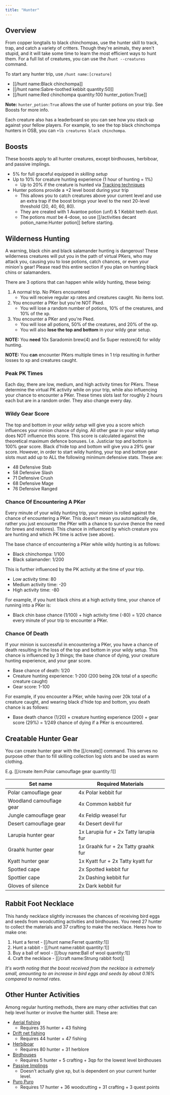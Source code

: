 ```yaml
---
title: "Hunter"
---
```


## Overview

From copper longtails to black chinchompas, use the hunter skill to track, trap, and catch a variety of critters. Though they're animals, they aren't stupid, and it will take some time to learn the most efficient ways to hunt them. For a full list of creatures, you can use the /`hunt --creatures` command.

To start any hunter trip, use `/hunt name:[creature]`

- [[/hunt name\:Black chinchompa]]
- [[/hunt name\:Sabre-toothed kebbit quantity\:50]]
- [[/hunt name\:Red chinchompa quantity\:100 hunter_potion\:True]]

**Note:** `hunter_potion:True` allows the use of hunter potions on your trip. See Boosts for more info.

Each creature also has a leaderboard so you can see how you stack up against your fellow players. For example, to see the top black chinchompa hunters in OSB, you can `+lb creatures black chinchompa`.

## Boosts

These boosts apply to all hunter creatures, except birdhouses, herbiboar, and passive implings.

- 5% for full graceful equipped in _skilling setup_
- Up to 10% for creature hunting experience (1 hour of hunting = 1%)
  - Up to 20% if the creature is hunted via [Tracking techniques](https://oldschool.runescape.wiki/w/Tracking)
- Hunter potions provide a +2 level boost during your trip
  - This allows you to catch creatures above your current level and use an extra trap if the boost brings your level to the next 20-level threshold (20, 40, 60, 80).
  - They are created with 1 Avantoe potion (unf) & 1 Kebbit teeth dust.
  - The potions _must_ be 4-dose, so use [[/activities decant potion_name\:Hunter potion]] before starting.

## Wilderness Hunting

A warning, black chin and black salamander hunting is dangerous! These wilderness creatures will put you in the path of virtual PKers, who may attack you, causing you to lose potions, catch chances, or even your minion's gear! Please read this entire section if you plan on hunting black chins or salamanders.

There are 3 options that can happen while wildy hunting, these being:

1. A normal trip. No PKers encountered
   - You will receive regular xp rates and creatures caught. No items lost.
2. You encounter a PKer but you're NOT Pked.
   - You will lose a random number of potions, 10% of the creatures, and 10% of the xp.
3. You encounter a PKer and you're Pked.
   - You will lose all potions, 50% of the creatures, and 20% of the xp.
   - You will also **lose the top and bottom** in your wildy gear setup.

**NOTE:** You **need** 10x Saradomin brew(4) and 5x Super restore(4) for wildy hunting.

**NOTE:** You **can** encounter PKers multiple times in 1 trip resulting in further losses to xp and creatures caught.

### Peak PK Times

Each day, there are low, medium, and high activity times for PKers. These determine the virtual PK activity while on your trip, while also influencing your chance to encounter a PKer. These times slots last for roughly 2 hours each but are in a random order. They also change every day.

### Wildy Gear Score

The top and bottom in your _wildy setup_ will give you a score which influences your minion chance of dying. All other gear in your wildy setup does NOT influence this score. This score is calculated against the theoretical maximum defence bonuses. I.e. Justiciar top and bottom is 100% gear score. Black d'hide top and bottom will give you a 29% gear score. However, in order to start wildy hunting, your top and bottom gear slots must add up to ALL the following minimum defensive stats. These are:

- 48 Defensive Stab
- 58 Defensive Slash
- 71 Defensive Crush
- 68 Defensive Mage
- 76 Defensive Ranged

### Chance Of Encountering A PKer

Every minute of your wildy hunting trip, your minion is rolled against the chance of encountering a PKer. This doesn't mean you automatically die, rather you just encounter the PKer with a chance to survive (hence the need for brews and restores). This chance in influenced by which creature you are hunting and which PK time is active (see above).

The base chance of encountering a PKer while wildy hunting is as follows:

- Black chinchompa: 1/100
- Black salamander: 1/200

This is further influenced by the PK activity at the time of your trip.

- Low activity time: 80
- Medium activity time: -20
- High activity time: -80

For example, if you hunt black chins at a high activity time, your chance of running into a PKer is:

- Black chin base chance (1/100) + high activity time (-80) = 1/20 chance every minute of your trip to encounter a PKer.

### Chance Of Death

If your minion is successful in encountering a PKer, you have a chance of death resulting in the loss of the top and bottom in your wildy setup. This chance is influenced by 3 things; the base chance of dying, your creature hunting experience, and your gear score.

- Base chance of death: 1/20
- Creature hunting experience: 1-200 (200 being 20k total of a specific creature caught)
- Gear score: 1-100

For example, if you encounter a PKer, while having over 20k total of a creature caught, and wearing black d'hide top and bottom, you death chance is as follows:

- Base death chance (1/20) + creature hunting experience (200) + gear score (29%) = 1/249 chance of dying if a PKer is encountered.

## Creatable Hunter Gear

You can create hunter gear with the [[/create]] command. This serves no purpose other than to fill skilling collection log slots and be used as warm clothing.

E.g. [[/create item\:Polar camouflage gear quantity\:1]]

| Set name                 | Required Materials                    |
| ------------------------ | ------------------------------------- |
| Polar camouflage gear    | 4x Polar kebbit fur                   |
| Woodland camouflage gear | 4x Common kebbit fur                  |
| Jungle camouflage gear   | 4x Feldip weasel fur                  |
| Desert camouflage gear   | 4x Desert devil fur                   |
| Larupia hunter gear      | 1x Larupia fur + 2x Tatty larupia fur |
| Graahk hunter gear       | 1x Graahk fur + 2x Tatty graahk fur   |
| Kyatt hunter gear        | 1x Kyatt fur + 2x Tatty kyatt fur     |
| Spotted cape             | 2x Spotted kebbit fur                 |
| Spottier cape            | 2x Dashing kebbit fur                 |
| Gloves of silence        | 2x Dark kebbit fur                    |

## Rabbit Foot Necklace

This handy necklace slightly increases the chances of receiving bird eggs and seeds from woodcutting activities and birdhouses. You need 27 hunter to collect the materials and 37 crafting to make the necklace. Heres how to make one:

1. Hunt a ferret - [[/hunt name\:Ferret quantity\:1]]
2. Hunt a rabbit - [[/hunt name\:rabbit quantity\:1]]
3. Buy a ball of wool - [[/buy name\:Ball of wool quantity\:1]]
4. Craft the necklace - [[/craft name\:Strung rabbit foot]]

_It's worth noting that the boost received from the necklace is extremely small, amounting to an increase in bird eggs and seeds by about 0.16% compared to normal rates._

## Other Hunter Activities

Among regular hunting methods, there are many other activities that can help level hunter or involve the hunter skill. These are:

- [Aerial fishing](https://wiki.oldschool.gg/skills/fishing/aerial-fishing)
  - Requires 35 hunter + 43 fishing
- [Drift net fishing](../fishing/drift-net-fishing.md)
  - Requires 44 hunter + 47 fishing
- [Herbiboar](https://wiki.oldschool.gg/skills/hunter/herbiboar)
  - Requires 80 hunter + 31 herblore
- [Birdhouses](https://wiki.oldschool.gg/skills/hunter/birdhouses)
  - Requires 5 hunter + 5 crafting + 3qp for the lowest level birdhouses
- [Passive Implings](https://wiki.oldschool.gg/skills/hunter/passive-implings)
  - Doesn't actually give xp, but is dependent on your current hunter level.
- [Puro Puro](puro-puro.md)
  - Requires 17 hunter + 36 woodcutting + 31 crafting + 3 quest points
